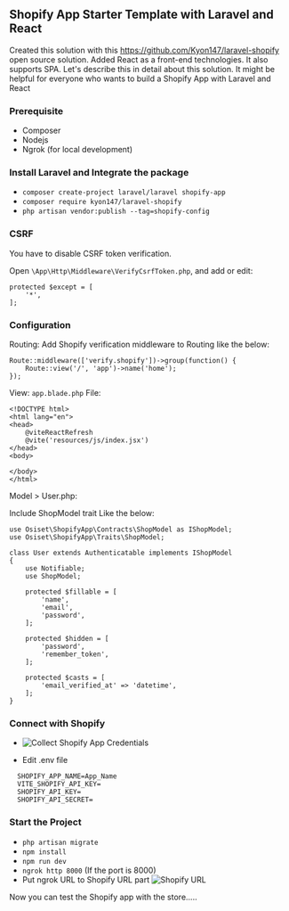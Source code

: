## Shopify App Starter Template with Laravel and React

Created this solution with this https://github.com/Kyon147/laravel-shopify open source solution. Added React as a front-end technologies. It also supports SPA. Let's describe this in detail about this solution. It might be helpful for everyone who wants to build a Shopify App with Laravel and React

### Prerequisite
 - Composer
 - Nodejs
 - Ngrok (for local development)

### Install Laravel and Integrate the package
 - `composer create-project laravel/laravel shopify-app`
 - `composer require kyon147/laravel-shopify`
 - `php artisan vendor:publish --tag=shopify-config`

### CSRF

You have to disable CSRF token verification. 

Open `\App\Http\Middleware\VerifyCsrfToken.php`, and add or edit:

```
protected $except = [
    '*',
];
```

### Configuration

Routing:
Add Shopify verification middleware to Routing like the below:

```
Route::middleware(['verify.shopify'])->group(function() {
    Route::view('/', 'app')->name('home');
});
```

View:
`app.blade.php` File:

```
<!DOCTYPE html>
<html lang="en">
<head>
    @viteReactRefresh
    @vite('resources/js/index.jsx')
</head>
<body>
    
</body>
</html>
```

Model > User.php:

Include ShopModel trait
Like the below:

```
use Osiset\ShopifyApp\Contracts\ShopModel as IShopModel;
use Osiset\ShopifyApp\Traits\ShopModel;
```

```
class User extends Authenticatable implements IShopModel
{
    use Notifiable;
    use ShopModel;

    protected $fillable = [
        'name',
        'email',
        'password',
    ];

    protected $hidden = [
        'password',
        'remember_token',
    ];

    protected $casts = [
        'email_verified_at' => 'datetime',
    ];
}
```

### Connect with Shopify

 - ![Collect Shopify App Credentials](https://github.com/nafeeur10/app/assets/10268310/aaff4e66-b7a3-468a-968d-bc42e28d5910)

 - Edit .env file
 ```
   SHOPIFY_APP_NAME=App_Name
   VITE_SHOPIFY_API_KEY=
   SHOPIFY_API_KEY=
   SHOPIFY_API_SECRET=
```

### Start the Project

 - `php artisan migrate`
 - `npm install`
 - `npm run dev`
 - `ngrok http 8000` (If the port is 8000)
 - Put ngrok URL to Shopify URL part 
   ![Shopify URL](https://github.com/nafeeur10/app/assets/10268310/40a03825-6ea3-48fb-8ff8-feac5fe2106d)


Now you can test the Shopify app with the store.....